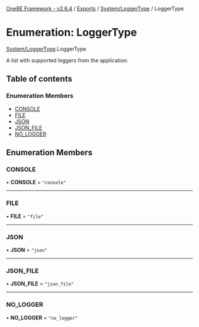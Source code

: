 [OneBE Framework - v2.6.4](../README.md) / [Exports](../modules.md) / [System/LoggerType](../modules/System_LoggerType.md) / LoggerType

# Enumeration: LoggerType

[System/LoggerType](../modules/System_LoggerType.md).LoggerType

A list with supported loggers from the application.

## Table of contents

### Enumeration Members

- [CONSOLE](System_LoggerType.LoggerType.md#console)
- [FILE](System_LoggerType.LoggerType.md#file)
- [JSON](System_LoggerType.LoggerType.md#json)
- [JSON\_FILE](System_LoggerType.LoggerType.md#json_file)
- [NO\_LOGGER](System_LoggerType.LoggerType.md#no_logger)

## Enumeration Members

### CONSOLE

• **CONSOLE** = ``"console"``

___

### FILE

• **FILE** = ``"file"``

___

### JSON

• **JSON** = ``"json"``

___

### JSON\_FILE

• **JSON\_FILE** = ``"json_file"``

___

### NO\_LOGGER

• **NO\_LOGGER** = ``"no_logger"``
